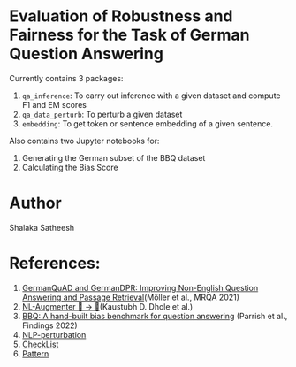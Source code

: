 # Evaluation of Robustness and Fairness for the Task of German Question Answering

Currently contains 3 packages:

1. `qa_inference`: To carry out inference with a given dataset and compute F1 and EM scores
2. `qa_data_perturb`: To perturb a given dataset
3. `embedding`: To get token or sentence embedding of a given sentence.

Also contains two Jupyter notebooks for:

1. Generating the German subset of the BBQ dataset 
2. Calculating the Bias Score 

# Author
Shalaka Satheesh

<!-- # License
? -->

# References:
1. [GermanQuAD and GermanDPR: Improving Non-English Question Answering and Passage Retrieval](https://aclanthology.org/2021.mrqa-1.4/)(Möller et al., MRQA 2021)
2. [NL-Augmenter 🦎 → 🐍](https://github.com/GEM-benchmark/NL-Augmenter/tree/main)(Kaustubh D. Dhole et al.)
3. [BBQ: A hand-built bias benchmark for question answering](https://aclanthology.org/2022.findings-acl.165) (Parrish et al., Findings 2022)
4. [NLP-perturbation](https://github.com/mmoradi-iut/nlp-perturbation)
5. [CheckList](https://github.com/marcotcr/checklist)
3. [Pattern](https://www.digiasset.org/html/pattern-de.html)
